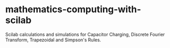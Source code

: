 # mathematics-computing-with-scilab
 Scilab calculations and simulations for Capacitor Charging, Discrete Fourier Transform, Trapezoidal and Simpson's Rules.
